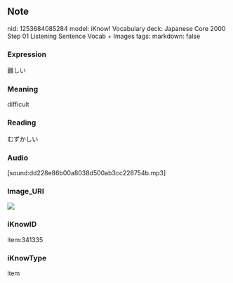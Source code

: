 ## Note
nid: 1253684085284
model: iKnow! Vocabulary
deck: Japanese Core 2000 Step 01 Listening Sentence Vocab + Images
tags: 
markdown: false

### Expression
難しい

### Meaning
difficult

### Reading
むずかしい

### Audio
[sound:dd228e86b00a8038d500ab3cc228754b.mp3]

### Image_URI
<!DOCTYPE html>
<title></title>
<img src="182fd230d0901bd58c13d621ac1c8968.jpg">



### iKnowID
item:341335

### iKnowType
item

